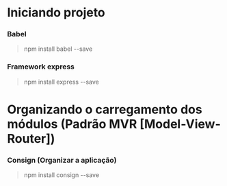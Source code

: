 # Iniciando projeto
### Babel 
> npm install babel --save

### Framework express
> npm install express --save

# Organizando o carregamento dos módulos (Padrão MVR [Model-View-Router])
### Consign (Organizar a aplicação)
> npm install consign --save
